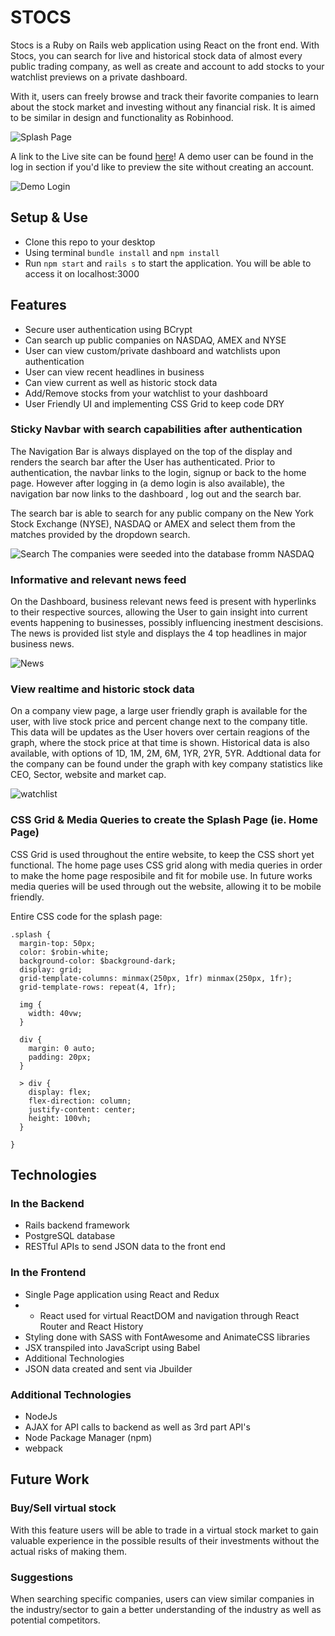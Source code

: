 # STOCS 

Stocs is a Ruby on Rails web application using React on the front end. With Stocs, you can search for live and historical stock data of almost every public trading company, as well as create and account to add stocks to your watchlist previews on a private dashboard.

With it, users can freely browse and track their favorite companies to learn about the stock market and investing without any financial risk. It is aimed to be similar in design and functionality as Robinhood.

![Splash Page](https://github.com/nigelrodrigues15/Stocs/blob/master/app/assets/images/SplashPage.png "Splash Page")

A link to the Live site can be found [here](https://stocs.herokuapp.com/#/)! A demo user can be found in the log in section if you'd like to preview the site without creating an account.

![Demo Login](https://github.com/nigelrodrigues15/Stocs/blob/master/app/assets/images/DemoLogin.png "DemoLogin")

## Setup & Use
* Clone this repo to your desktop
* Using terminal `bundle install` and `npm install`
* Run `npm start` and `rails s` to start the application. You will be able to access it on localhost:3000

## Features
* Secure user authentication using BCrypt
* Can search up public companies on  NASDAQ, AMEX and NYSE
* User can view custom/private dashboard and watchlists upon authentication
* User can view recent headlines in business
* Can view current as well as historic stock data
* Add/Remove stocks from your watchlist to your dashboard
* User Friendly UI and implementing CSS Grid to keep code DRY

### Sticky Navbar with search capabilities after authentication
The Navigation Bar is always displayed on the top of the display and renders the search bar after the User has authenticated. Prior to authentication, the navbar links to the login, signup or back to the home page. However after logging in (a demo login is also available), the navigation bar now links to the dashboard , log out and the search bar. 

The search bar is able to search for any public company on the New York Stock Exchange (NYSE), NASDAQ or AMEX and select them from the matches provided by the dropdown search. 

![Search](https://github.com/nigelrodrigues15/Stocs/blob/master/app/assets/images/Search.png "Search")
The companies were seeded into the database fromm NASDAQ

### Informative and relevant news feed
On the Dashboard, business relevant news feed is present with hyperlinks to their respective sources, allowing the User to gain insight into current events happening to businesses, possibly influencing inestment descisions. The news is provided list style and displays the 4 top headlines in major business news. 

![News](https://github.com/nigelrodrigues15/Stocs/blob/master/app/assets/images/News.png "News")

### View realtime and historic stock data
On a company view page, a large user friendly graph is available for the user, with live stock price and percent change next to the company title. This data will be updates as the User hovers over certain reagions of the graph, where the stock price at that time is shown. Historical data is also available, with options of 1D, 1M, 2M, 6M, 1YR, 2YR, 5YR. Addtional data for the company can be found under the graph with key company statistics like CEO, Sector, website and market cap.  

![watchlist](https://github.com/nigelrodrigues15/Stocs/blob/master/app/assets/images/watchlist.png "watchlist")

### CSS Grid & Media Queries to create the Splash Page (ie. Home Page)
CSS Grid is used throughout the entire website, to keep the CSS short yet functional. The home page uses CSS grid along with media queries in order to make the home page resposibile and fit for mobile use. In future works media queries will be used through out the website, allowing it to be mobile friendly. 

Entire CSS code for the splash page:
```
.splash {
  margin-top: 50px;
  color: $robin-white;
  background-color: $background-dark;
  display: grid;
  grid-template-columns: minmax(250px, 1fr) minmax(250px, 1fr);
  grid-template-rows: repeat(4, 1fr);

  img {
    width: 40vw;
  }

  div {
    margin: 0 auto;
    padding: 20px;
  }

  > div {
    display: flex;
    flex-direction: column;
    justify-content: center;
    height: 100vh;
  }

}
```

## Technologies
### In the Backend
* Rails backend framework
* PostgreSQL database
* RESTful APIs to send JSON data to the front end
### In the Frontend
* Single Page application using React and Redux
* * React used for virtual ReactDOM and navigation through React Router and React History
* Styling done with SASS with FontAwesome and AnimateCSS libraries
* JSX transpiled into JavaScript using Babel
* Additional Technologies
* JSON data created and sent via Jbuilder
### Additional Technologies
* NodeJs
* AJAX for API calls to backend as well as 3rd part API's
* Node Package Manager (npm)
* webpack


## Future Work
### Buy/Sell virtual stock
With this feature users will be able to trade in a virtual stock market to gain valuable experience in the possible results of their investments without the actual risks of making them.

### Suggestions
When searching specific companies, users can view similar companies in the industry/sector to gain a better understanding of the industry as well as potential competitors.
